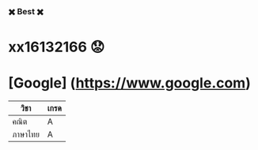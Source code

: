 ### :heavy_multiplication_x: Best :heavy_multiplication_x: 
# xx16132166 :worried:

# [Google] (https://www.google.com)
วิชา | เกรด
------------ | -------------
คณิต | A
ภาษาไทย | A